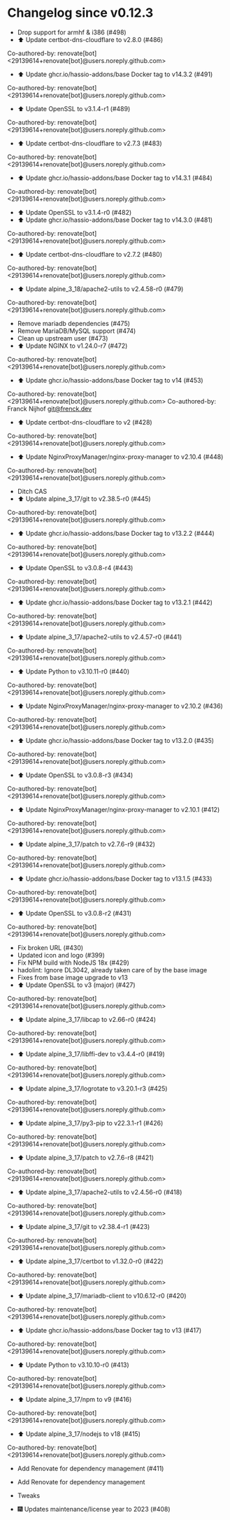 # Changelog since v0.12.3
- Drop support for armhf & i386 (#498) 
- ⬆️ Update certbot-dns-cloudflare to v2.8.0 (#486)

Co-authored-by: renovate[bot] <29139614+renovate[bot]@users.noreply.github.com> 
- ⬆️ Update ghcr.io/hassio-addons/base Docker tag to v14.3.2 (#491)

Co-authored-by: renovate[bot] <29139614+renovate[bot]@users.noreply.github.com> 
- ⬆️ Update OpenSSL to v3.1.4-r1 (#489)

Co-authored-by: renovate[bot] <29139614+renovate[bot]@users.noreply.github.com> 
- ⬆️ Update certbot-dns-cloudflare to v2.7.3 (#483)

Co-authored-by: renovate[bot] <29139614+renovate[bot]@users.noreply.github.com> 
- ⬆️ Update ghcr.io/hassio-addons/base Docker tag to v14.3.1 (#484)

Co-authored-by: renovate[bot] <29139614+renovate[bot]@users.noreply.github.com> 
- ⬆️ Update OpenSSL to v3.1.4-r0 (#482) 
- ⬆️ Update ghcr.io/hassio-addons/base Docker tag to v14.3.0 (#481)

Co-authored-by: renovate[bot] <29139614+renovate[bot]@users.noreply.github.com> 
- ⬆️ Update certbot-dns-cloudflare to v2.7.2 (#480)

Co-authored-by: renovate[bot] <29139614+renovate[bot]@users.noreply.github.com> 
- ⬆️ Update alpine_3_18/apache2-utils to v2.4.58-r0 (#479)

Co-authored-by: renovate[bot] <29139614+renovate[bot]@users.noreply.github.com> 
- Remove mariadb dependencies (#475) 
- Remove MariaDB/MySQL support (#474) 
- Clean up upstream user (#473) 
- ⬆️ Update NGINX to v1.24.0-r7 (#472)

Co-authored-by: renovate[bot] <29139614+renovate[bot]@users.noreply.github.com> 
- ⬆️ Update ghcr.io/hassio-addons/base Docker tag to v14 (#453)

Co-authored-by: renovate[bot] <29139614+renovate[bot]@users.noreply.github.com>
Co-authored-by: Franck Nijhof <git@frenck.dev> 
- ⬆️ Update certbot-dns-cloudflare to v2 (#428)

Co-authored-by: renovate[bot] <29139614+renovate[bot]@users.noreply.github.com> 
- ⬆️ Update NginxProxyManager/nginx-proxy-manager to v2.10.4 (#448)

Co-authored-by: renovate[bot] <29139614+renovate[bot]@users.noreply.github.com> 
- Ditch CAS 
- ⬆️ Update alpine_3_17/git to v2.38.5-r0 (#445)

Co-authored-by: renovate[bot] <29139614+renovate[bot]@users.noreply.github.com> 
- ⬆️ Update ghcr.io/hassio-addons/base Docker tag to v13.2.2 (#444)

Co-authored-by: renovate[bot] <29139614+renovate[bot]@users.noreply.github.com> 
- ⬆️ Update OpenSSL to v3.0.8-r4 (#443)

Co-authored-by: renovate[bot] <29139614+renovate[bot]@users.noreply.github.com> 
- ⬆️ Update ghcr.io/hassio-addons/base Docker tag to v13.2.1 (#442)

Co-authored-by: renovate[bot] <29139614+renovate[bot]@users.noreply.github.com> 
- ⬆️ Update alpine_3_17/apache2-utils to v2.4.57-r0 (#441)

Co-authored-by: renovate[bot] <29139614+renovate[bot]@users.noreply.github.com> 
- ⬆️ Update Python to v3.10.11-r0 (#440)

Co-authored-by: renovate[bot] <29139614+renovate[bot]@users.noreply.github.com> 
- ⬆️ Update NginxProxyManager/nginx-proxy-manager to v2.10.2 (#436)

Co-authored-by: renovate[bot] <29139614+renovate[bot]@users.noreply.github.com> 
- ⬆️ Update ghcr.io/hassio-addons/base Docker tag to v13.2.0 (#435)

Co-authored-by: renovate[bot] <29139614+renovate[bot]@users.noreply.github.com> 
- ⬆️ Update OpenSSL to v3.0.8-r3 (#434)

Co-authored-by: renovate[bot] <29139614+renovate[bot]@users.noreply.github.com> 
- ⬆️ Update NginxProxyManager/nginx-proxy-manager to v2.10.1 (#412)

Co-authored-by: renovate[bot] <29139614+renovate[bot]@users.noreply.github.com> 
- ⬆️ Update alpine_3_17/patch to v2.7.6-r9 (#432)

Co-authored-by: renovate[bot] <29139614+renovate[bot]@users.noreply.github.com> 
- ⬆️ Update ghcr.io/hassio-addons/base Docker tag to v13.1.5 (#433)

Co-authored-by: renovate[bot] <29139614+renovate[bot]@users.noreply.github.com> 
- ⬆️ Update OpenSSL to v3.0.8-r2 (#431)

Co-authored-by: renovate[bot] <29139614+renovate[bot]@users.noreply.github.com> 
- Fix broken URL (#430) 
- Updated icon and logo (#399) 
- Fix NPM build with NodeJS 18x (#429) 
- hadolint: Ignore DL3042, already taken care of by the base image 
- Fixes from base image upgrade to v13 
- ⬆️ Update OpenSSL to v3 (major) (#427)

Co-authored-by: renovate[bot] <29139614+renovate[bot]@users.noreply.github.com> 
- ⬆️ Update alpine_3_17/libcap to v2.66-r0 (#424)

Co-authored-by: renovate[bot] <29139614+renovate[bot]@users.noreply.github.com> 
- ⬆️ Update alpine_3_17/libffi-dev to v3.4.4-r0 (#419)

Co-authored-by: renovate[bot] <29139614+renovate[bot]@users.noreply.github.com> 
- ⬆️ Update alpine_3_17/logrotate to v3.20.1-r3 (#425)

Co-authored-by: renovate[bot] <29139614+renovate[bot]@users.noreply.github.com> 
- ⬆️ Update alpine_3_17/py3-pip to v22.3.1-r1 (#426)

Co-authored-by: renovate[bot] <29139614+renovate[bot]@users.noreply.github.com> 
- ⬆️ Update alpine_3_17/patch to v2.7.6-r8 (#421)

Co-authored-by: renovate[bot] <29139614+renovate[bot]@users.noreply.github.com> 
- ⬆️ Update alpine_3_17/apache2-utils to v2.4.56-r0 (#418)

Co-authored-by: renovate[bot] <29139614+renovate[bot]@users.noreply.github.com> 
- ⬆️ Update alpine_3_17/git to v2.38.4-r1 (#423)

Co-authored-by: renovate[bot] <29139614+renovate[bot]@users.noreply.github.com> 
- ⬆️ Update alpine_3_17/certbot to v1.32.0-r0 (#422)

Co-authored-by: renovate[bot] <29139614+renovate[bot]@users.noreply.github.com> 
- ⬆️ Update alpine_3_17/mariadb-client to v10.6.12-r0 (#420)

Co-authored-by: renovate[bot] <29139614+renovate[bot]@users.noreply.github.com> 
- ⬆️ Update ghcr.io/hassio-addons/base Docker tag to v13 (#417)

Co-authored-by: renovate[bot] <29139614+renovate[bot]@users.noreply.github.com> 
- ⬆️ Update Python to v3.10.10-r0 (#413)

Co-authored-by: renovate[bot] <29139614+renovate[bot]@users.noreply.github.com> 
- ⬆️ Update alpine_3_17/npm to v9 (#416)

Co-authored-by: renovate[bot] <29139614+renovate[bot]@users.noreply.github.com> 
- ⬆️ Update alpine_3_17/nodejs to v18 (#415)

Co-authored-by: renovate[bot] <29139614+renovate[bot]@users.noreply.github.com> 
- Add Renovate for dependency management (#411)

* Add Renovate for dependency management

* Tweaks 
- 🎆 Updates maintenance/license year to 2023 (#408) 
